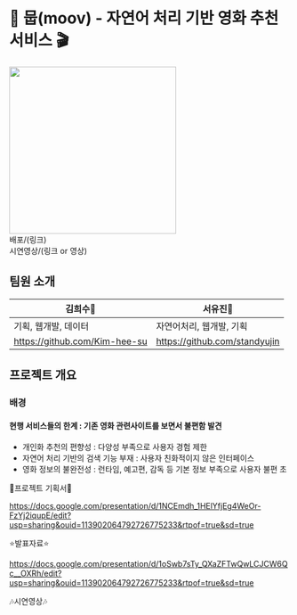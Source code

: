 # 🎥 뭅(moov) - 자연어 처리 기반 영화 추천 서비스 🎬
<img src='https://github.com/user-attachments/assets/539b5139-3e21-4d01-a9f4-e75799a6aee3' width=300px></img>
<br/>배포/(링크)
<br/>시연영상/(링크 or 영상)

## 팀원 소개
| 김희수🐶 | 서유진🐧 | 
|---|---|
| 기획, 웹개발, 데이터 | 자연어처리, 웹개발, 기획 | 
| https://github.com/Kim-hee-su | https://github.com/standyujin |

## 프로젝트 개요
### 배경
#### 현행 서비스들의 한계 : 기존 영화 관련사이트를 보면서 불편함 발견
- 개인화 추천의 편향성 : 다양성 부족으로 사용자 경험 제한
- 자연어 처리 기반의 검색 기능 부재 : 사용자 친화적이지 않은 인터페이스
- 영화 정보의 불완전성 : 런타임, 예고편, 감독 등 기본 정보 부족으로 사용자 불편 초


🍿프로젝트 기획서🍿

https://docs.google.com/presentation/d/1NCEmdh_1HElYfjEg4WeOr-FzYj2iqupE/edit?usp=sharing&ouid=113902064792726775233&rtpof=true&sd=true



⭐발표자료⭐

https://docs.google.com/presentation/d/1oSwb7sTy_QXaZFTwQwLCJCW6Qc__OXRh/edit?usp=sharing&ouid=113902064792726775233&rtpof=true&sd=true



🎶시연영상🎶
